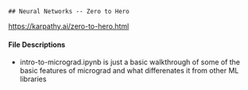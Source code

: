     ## Neural Networks -- Zero to Hero
https://karpathy.ai/zero-to-hero.html

#### File Descriptions
- intro-to-micrograd.ipynb is just a basic walkthrough of some of the basic features of micrograd and what differenates it from other ML libraries

